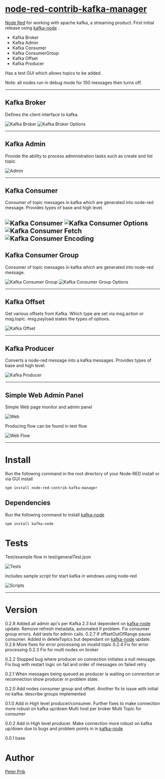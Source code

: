 # [node-red-contrib-kafka-manager][2]
[Node Red][1] for working with apache kafka, a streaming product.
First initial release using [kafka-node][4] .

* Kafka Broker
* Kafka Admin
* Kafka Consumer
* Kafka ConsumerGroup
* Kafka Offset
* Kafka Producer

Has a test GUI which allows topics to be added.

Note: all nodes run in debug mode for 100 messages then turns off.

------------------------------------------------------------

## Kafka Broker

Defines the client interface to kafka. 

![Kafka Broker](documentation/broker.JPG "Kafka Broker")
![Kafka Broker Options](documentation/brokerOptions.JPG "Kafka Broker Options")

------------------------------------------------------------

## Kafka Admin

Provide the ability to process administration tasks such as create and list topic. 

![Admin](documentation/admin.JPG "Admin")

------------------------------------------------------------

## Kafka Consumer

Consumer of topic messages in kafka which are generated into node-red message. 
Provides types of base and high level.

![Kafka Consumer](documentation/consumer.JPG "Kafka Consumer")
![Kafka Consumer Options](documentation/consumerOptions.JPG "Kafka Consumer Options")
![Kafka Consumer Fetch](documentation/consumerFetch.JPG "Kafka Consumer Fetch")
![Kafka Consumer Encoding](documentation/consumerEncoding.JPG "Kafka Consumer Encoding")
------------------------------------------------------------

## Kafka Consumer Group

Consumer of topic messages in kafka which are generated into node-red message. 

![Kafka Consumer Group](documentation/consumerGroup.JPG "Kafka Consumer Group")
![Kafka Consumer Group Options](documentation/consumerGroupOptions.JPG "Kafka Consumer Options Group")

------------------------------------------------------------

## Kafka Offset

Get various offsets from Kafka. Which type are set via msg.action or msg.topic.  msg.payload states the types of options.



![Kafka Offset](documentation/offset.JPG "Kafka Offset")

------------------------------------------------------------

## Kafka Producer

Converts a node-red message into a kafka messages.
Provides types of base and high level.

![Kafka Producer](documentation/producer.JPG "Kafka Producer")

------------------------------------------------------------

## Simple Web Admin Panel

Simple Web page monitor and admin panel 

![Web](documentation/webAdmin.JPG "Web")

Producing flow can be found in test flow

![Web Flow](documentation/gui.JPG "Web Flow")


------------------------------------------------------------

# Install

Run the following command in the root directory of your Node-RED install or via GUI install

    npm install node-red-contrib-kafka-manager

## Dependencies

Run the following command to install [kafka-node][4]

    npm install kafka-node


# Tests

Test/example flow in test/generalTest.json

![Tests](documentation/tests.JPG "Tests")

Includes sample script for start kafka in windows using node-red

![Scripts](documentation/scripts.JPG "Scripts")

------------------------------------------------------------

# Version
0.2.8 Added all admin api's per Kafka 2.3 but dependent on [kafka-node][4] update.
Remove refresh metadata, automated if problem.  Fix consumer group errors.  Add tests for admin calls.
0.2.7 If offsetOutOfRange pause consumer.  Added in deleteTopics but dependant on [kafka-node][4] update.
0.2.6 More fixes for error processing on invalid topic
0.2.4 Fix for error processing
0.2.3 Fix for multi nodes on broker

0.2.2 Stopped bug where producer on connection initiates a null message. Fix bug with restart logic on fail and order of messages on failed retry

0.2.1 When messages being queued as producer is waiting on connection or reconnection show producer in problem state.

0.2.0 Add nodes consumer group and offset.
	Another fix to issue with initial no kafka.
	describe groups implemented

0.1.0 Add in High level producer/consumer.
  	Further fixes to make connection more robust on kafka up/down
  	Multi host per broker
  	Multi Topic for consumer

0.0.2 Add in High level producer. 
  	Make connection more robust on kafka up/down due to bugs and problem points in in [kafka-node][4] 

0.0.1 base

# Author

[Peter Prib][3]

[1]: http://nodered.org "node-red home page"

[2]: https://www.npmjs.com/package/node-red-contrib-kafka-manager "source code"

[3]: https://github.com/peterprib "base github"

[4]: https://github.com/SOHU-Co/kafka-node "npm kafka-node"
